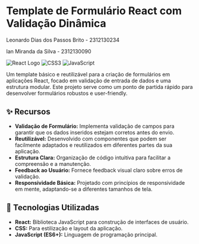 # Template de Formulário React com Validação Dinâmica 

Leonardo Dias dos Passos Brito - 2312130234

Ian Miranda da Silva - 2312130090

![React Logo](https://img.shields.io/badge/React-61DAFB?style=for-the-badge&logo=react&logoColor=white)
![CSS3](https://img.shields.io/badge/CSS3-1572B6?style=for-the-badge&logo=css3&logoColor=white)
![JavaScript](https://img.shields.io/badge/JavaScript-F7DF1E?style=for-the-badge&logo=javascript&logoColor=black)

Um template básico e reutilizável para a criação de formulários em aplicações React, focado em validação de entrada de dados e uma estrutura modular. Este projeto serve como um ponto de partida rápido para desenvolver formulários robustos e user-friendly.

## ✨ Recursos

* **Validação de Formulário:** Implementa validação de campos para garantir que os dados inseridos estejam corretos antes do envio.
* **Reutilizável:** Desenvolvido com componentes que podem ser facilmente adaptados e reutilizados em diferentes partes da sua aplicação.
* **Estrutura Clara:** Organização de código intuitiva para facilitar a compreensão e a manutenção.
* **Feedback ao Usuário:** Fornece feedback visual claro sobre erros de validação.
* **Responsividade Básica:** Projetado com princípios de responsividade em mente, adaptando-se a diferentes tamanhos de tela.

## 🚀 Tecnologias Utilizadas

* **React:** Biblioteca JavaScript para construção de interfaces de usuário.
* **CSS:** Para estilização e layout da aplicação.
* **JavaScript (ES6+):** Linguagem de programação principal.
